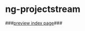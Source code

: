 # ng-projectstream


###[preview index page](http://htmlpreview.github.io/?https://github.com/peterhaochen47/ng-projectstream/app/index.html)###


